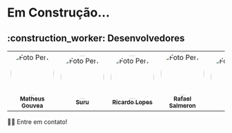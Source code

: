 # Em Construção...


<h2 id="desenvolvedores">:construction_worker: Desenvolvedores</h2>

<table> 
  <tr>
    <td align="center">
      <a href="https://github.com/matheusgouvea">
        <img style="border-radius: 50%" src="https://avatars.githubusercontent.com/u/49907532?v=4" width="100px" alt="Foto Perfil"/>
        <br />
        <sub>
          <b>Matheus Gouvea</b>
        </sub>
      </a>
      <a href="https://github.com/matheusgouvea"></a>
    </td>
    <td align="center">
      <a href="https://github.com/Suru13">
        <img style="border-radius: 50%" src="https://avatars.githubusercontent.com/u/78802877?v=4" width="100px" alt="Foto Perfil"/>
        <br />
        <sub>
          <b>Suru</b>
        </sub>
      </a>
      <a href="https://github.com/Suru13"></a>
    </td>
    <td align="center">
      <a href="https://github.com/ricardo-lopes130">
        <img style="border-radius: 50%" src="https://avatars.githubusercontent.com/u/177360954?v=4" width="100px" alt="Foto Perfil"/>
        <br />
        <sub>
          <b>Ricardo Lopes</b>
        </sub>
      </a> 
      <a href="https://github.com/ricardo-lopes130"></a>
    </td>
    <td align="center">
      <a href="https://github.com/rafasalmeron">
        <img style="border-radius: 50%" src="https://avatars.githubusercontent.com/u/94733546?v=4" width="100px" alt="Foto Perfil"/>
        <br />
        <sub>
          <b>Rafael Salmeron</b>
        </sub>
      </a> 
      <a href="https://github.com/rafasalmeron"></a>
    </td>
    <td align="center">
      <a href="https://github.com/ryansouza9">
        <img style="border-radius: 50%" src="https://avatars.githubusercontent.com/u/178517635?v=4" width="100px" alt="Foto Perfil"/>
        <br />
        <sub>
          <b>Ryan</b>
        </sub>
      </a> 
      <a href="https://github.com/ryansouza9"></a>
  </tr>
</table>

👋🏽 Entre em contato!
